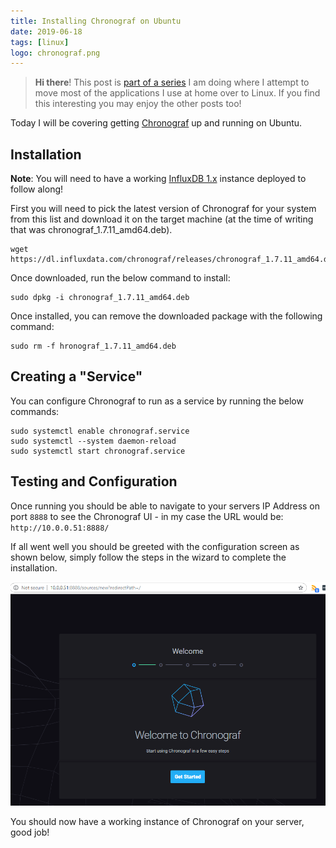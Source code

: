 ```yaml
---
title: Installing Chronograf on Ubuntu
date: 2019-06-18
tags: [linux]
logo: chronograf.png
---
```


> **Hi there**! This post is [part of a series](/series/) I am doing where I attempt to move most of the applications I use at home over to Linux. If you find this interesting you may enjoy the other posts too!

Today I will be covering getting [Chronograf](https://www.influxdata.com/time-series-platform/chronograf/) up and running on Ubuntu.

## Installation

**Note**: You will need to have a working [InfluxDB 1.x](/blog/2019/2019-06-14/post1/) instance deployed to follow along!

First you will need to pick the latest version of Chronograf for your system from this list and download it on the target machine (at the time of writing that was chronograf_1.7.11_amd64.deb).

```shell
wget https://dl.influxdata.com/chronograf/releases/chronograf_1.7.11_amd64.deb
```

Once downloaded, run the below command to install:

```shell
sudo dpkg -i chronograf_1.7.11_amd64.deb
```

Once installed, you can remove the downloaded package with the following command:

```shell
sudo rm -f hronograf_1.7.11_amd64.deb
```

## Creating a "Service"

You can configure Chronograf to run as a service by running the below commands:

```shell
sudo systemctl enable chronograf.service
sudo systemctl --system daemon-reload
sudo systemctl start chronograf.service
```

## Testing and Configuration

Once running you should be able to navigate to your servers IP Address on port `8888` to see the Chronograf UI - in my case the URL would be: `http://10.0.0.51:8888/`

If all went well you should be greeted with the configuration screen as shown below, simply follow the steps in the wizard to complete the installation.

<img src="./001.png" alt="">

You should now have a working instance of Chronograf on your server, good job!
